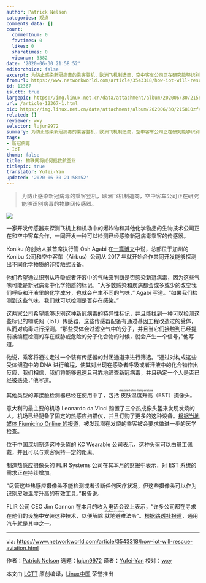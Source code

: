 ```yaml
---
author: Patrick Nelson
categories: 观点
comments_data: []
count:
  commentnum: 0
  favtimes: 0
  likes: 0
  sharetimes: 0
  viewnum: 3382
date: '2020-06-30 21:58:52'
editorchoice: false
excerpt: 为防止感染新冠病毒的乘客登机，欧洲飞机制造商，空中客车公司正在研究能够识别病毒的物联网传感器。
fromurl: https://www.networkworld.com/article/3543318/how-iot-will-rescue-aviation.html
id: 12367
islctt: true
largepic: https://img.linux.net.cn/data/attachment/album/202006/30/215810zf4a96aq4xqflxit.jpg
url: /article-12367-1.html
pic: https://img.linux.net.cn/data/attachment/album/202006/30/215810zf4a96aq4xqflxit.jpg.thumb.jpg
related: []
reviewer: wxy
selector: lujun9972
summary: 为防止感染新冠病毒的乘客登机，欧洲飞机制造商，空中客车公司正在研究能够识别病毒的物联网传感器。
tags:
- 新冠病毒
- IoT
thumb: false
title: 物联网将如何拯救航空业
titlepic: true
translator: Yufei-Yan
updated: '2020-06-30 21:58:52'
---
```



> 
> 为防止感染新冠病毒的乘客登机，欧洲飞机制造商，空中客车公司正在研究能够识别病毒的物联网传感器。
> 
> 
> 


![](/data/attachment/album/202006/30/215810zf4a96aq4xqflxit.jpg)


一家开发传感器来探测飞机上和机场中的爆炸物和其他化学物品的生物技术公司正在和空中客车合作，一同开发一种可以检测已经感染新冠病毒乘客的传感器。


Koniku 的创始人兼首席执行管 Osh Agabi 在[一篇博文](https://www.linkedin.com/pulse/what-happens-when-airports-open-back-up-osh-agabi/?src=aff-lilpar&veh=aff_src.aff-lilpar_c.partners_pkw.10078_plc.Skimbit%20Ltd._pcrid.449670_learning&trk=aff_src.aff-lilpar_c.partners_pkw.10078_plc.Skimbit%20Ltd._pcrid.449670_learning&clickid=WNmzMlyalxyOUI7wUx0Mo34HUkiwwpy%3APQ3X1Y0&irgwc=1)中说，总部位于加州的 Konibu 公司和空中客车（Airbus）公司从 2017 年就开始合作共同开发能够探测出不同化学物质的非接触式设备。


他们希望通过识别从呼吸或者汗液中的气味来判断是否感染新冠病毒，因为这些气味可能是新冠病毒中化学物质的标记。“大多数感染和疾病都会或多或少的改变我们呼吸和汗液里的化学成分，也就会产生不同的气味，” Agabi 写道。“如果我们检测到这些气味，我们就可以检测是否存在感染。”


这两家公司希望能够识别这种新冠病毒的特异性标记，并且能找到一种可以检测这些标记的物联网（IoT）传感器，这些传感器配备有通过基因工程改造过的受体，从而对病毒进行探测。“那些受体会过滤空气中的分子，并且当它们接触到已经提前被编程检测的存在威胁或危险的分子化合物的时候，就会产生一个信号，”他写道。


他说，乘客将通过走过一个装有传感器的封闭通道来进行筛选。“通过对构成这些受体细胞中的 DNA 进行编程，使其对出现在感染者呼吸或者汗液中的化合物作出反应，我们相信，我们将能够迅速且可靠地筛查新冠病毒，并且确定一个人是否已经被感染，”他写道。


其他类型的非接触检测器已经在使用中了，包括<ruby> 皮肤温度升高 <rt>  elevated-skin-temperature </rt></ruby>（EST）摄像头。


意大利的最主要的机场 Leonardo da Vinci 购置了三个热成像头盔来发现发烧的人。机场已经配备了固定的热感应扫描仪，并且订购了更多的这种设备。[根据当地媒体 Fiumicino Online 的报道](https://www.fiumicino-online.it/articoli/cronaca-2/fase-2-all-aeroporto-di-fiumicino-lo-smart-helmet-per-controllare-la-febbre-a-distanza)，被发现潜在发烧的乘客被会要求做进一步的医学检查。


位于中国深圳制造这种头盔的 KC Wearable 公司表示，这种头盔可以由员工佩戴，并且可以与乘客保持一定的距离。


制造热感应摄像头的 FLIR Systems 公司在其本月的[财报](https://flir.gcs-web.com/news-releases/news-release-details/flir-systems-announces-first-quarter-2020-financial-results)中表示，对 EST 系统的需求正在持续增加。


“尽管这些热感应摄像头不能检测或者诊断任何医疗状况，但这些摄像头可以作为识别皮肤温度升高的有效工具。”报告说。


FLIR 公司 CEO Jim Cannon 在本月的收入电话会议上表示，“许多公司都在寻求在他们的设施中安装这种技术，以便解除<ruby> 就地避难 <rt>  shelter-in-place </rt></ruby>法令”。[根据路透社报道](https://uk.reuters.com/article/us-flir-systems-gm/general-motors-taps-flir-systems-for-fever-check-cameras-at-factories-idUKKBN22J02B)，通用汽车就是其中之一。




---


via: <https://www.networkworld.com/article/3543318/how-iot-will-rescue-aviation.html>


作者：[Patrick Nelson](https://www.networkworld.com/author/Patrick-Nelson/) 选题：[lujun9972](https://github.com/lujun9972) 译者：[Yufei-Yan](https://github.com/Yufei-Yan) 校对：[wxy](https://github.com/wxy)


本文由 [LCTT](https://github.com/LCTT/TranslateProject) 原创编译，[Linux中国](https://linux.cn/) 荣誉推出